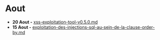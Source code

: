 # Aout

* **20 Aout -** [xss-exploitation-tool-v0.5.0.md](xss-exploitation-tool-v0.5.0.md "mention")
* **15 Aout -** [exploitation-des-injections-sql-au-sein-de-la-clause-order-by.md](exploitation-des-injections-sql-au-sein-de-la-clause-order-by.md "mention")

